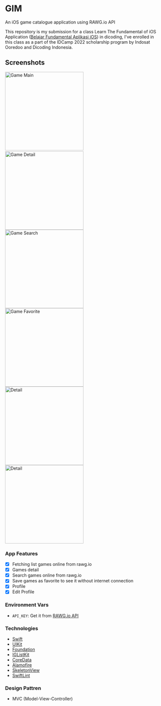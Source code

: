 # GIM
An iOS game catalogue application using RAWG.io API

This repository is my submission for a class Learn The Fundamental of iOS Application ([Belajar Fundamental Aplikasi iOS](https://www.dicoding.com/academies/202)) in dicoding, I've enrolled in this class as a part of the IDCamp 2022 scholarship program by Indosat Ooredoo and Dicoding Indonesia.

## Screenshots
<img src="https://user-images.githubusercontent.com/75456232/206498358-d4b69980-9c91-4171-ab59-6f6c17b6a6ff.png" width="256" title="Game Main">&nbsp;
<img src="https://user-images.githubusercontent.com/75456232/206498648-18872e56-740e-4d06-b66e-05ded99342f9.png" width="256" title="Game Detail">
<img src="https://user-images.githubusercontent.com/75456232/206499240-15659d75-f801-4a08-879d-40e44668c04e.png" width="256" title="Game Search">
<img src="https://user-images.githubusercontent.com/75456232/206499681-2f6ce652-9068-4101-8041-296ba312437d.png" width="256" title="Game Favorite">
<img src="https://user-images.githubusercontent.com/75456232/206500020-e59359ca-1366-4824-98cf-38df7c089914.png" width="256" title="Detail">
<img src="https://user-images.githubusercontent.com/75456232/206500395-d19c04a7-483c-4bc1-9e4e-600d5fde44e8.png" width="256" title="Detail">

### App Features
* [x] Fetching list games online from rawg.io
* [x] Games detail
* [x] Search games online from rawg.io
* [x] Save games as favorite to see it without internet connection
* [x] Profile
* [x] Edit Profile

### Environment Vars
- `API_KEY`: Get it from [RAWG.io API](https://rawg.io/apidocs)

### Technologies
- [Swift](https://swift.org/documentation)
- [UIKit](https://api.rawg.io/docs)
- [Foundation](https://developer.apple.com/documentation/foundation)
- [IGListKit](https://github.com/Instagram/IGListKit)
- [CoreData](https://developer.apple.com/documentation/coredata)
- [Alamofire](https://github.com/Alamofire/Alamofire)
- [SkeletonView](https://github.com/Juanpe/SkeletonView)
- [SwiftLint](https://github.com/realm/SwiftLint)

### Design Pattren
-  MVC (Model-View-Controller)

